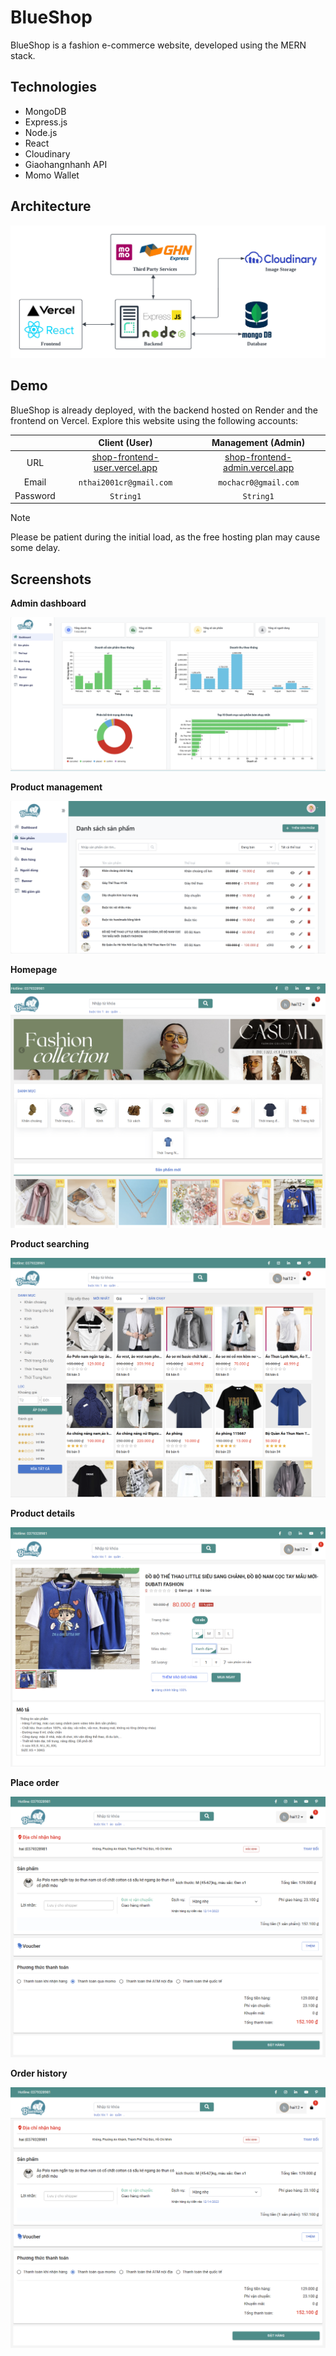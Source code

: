 # BlueShop
BlueShop is a fashion e-commerce website, developed using the MERN stack.

## Technologies
- MongoDB
- Express.js
- Node.js
- React
- Cloudinary
- Giaohangnhanh API
- Momo Wallet

## Architecture
![Architecture](./assets/images/architecture.png)

## Demo
BlueShop is already deployed, with the backend hosted on Render and the frontend on Vercel. Explore this website using the following accounts:

|          |       Client (User)    | Management (Admin) |
| :------: | :--------------------: | :-------------------: | 
|    URL   | [shop-frontend-user.vercel.app](https://shop-frontend-user.vercel.app/) | [shop-frontend-admin.vercel.app](https://shop-frontend-admin.vercel.app/) |
|   Email  | `nthai2001cr@gmail.com` | `mochacr0@gmail.com` |
| Password |        `String1`        |       `String1`      |
> [!NOTE]
> Please be patient during the initial load, as the free hosting plan may cause some delay.

## Screenshots
**Admin dashboard**

![Admin dashboard](./assets/images/admin-dashboard.png)

**Product management**

![Product management](./assets/images/product-management.png)

**Homepage**

![Homepage](./assets/images/homepage.png)

**Product searching**

![Product searching](./assets/images/product-searching.png)

**Product details**

![Product details](./assets/images/product-details.png)

**Place order**

![Place order](./assets/images/place-order.png)

**Order history**

![Order history](./assets/images/order-history.png)

